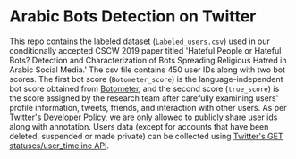 # Arabic Bots Detection on Twitter

This repo contains the labeled dataset (```Labeled_users.csv```) used in our conditionally accepted CSCW 2019 paper titled 'Hateful People or Hateful Bots? Detection and Characterization of Bots Spreading Religious Hatred in Arabic Social Media.' The csv file contains 450 user IDs along with two bot scores. The first bot score (```Botometer_score```) is the language-independent bot score obtained from [Botometer](https://github.com/IUNetSci/botometer-python), and the second score (```true_score```) is the score assigned by the research team after carefully examining users' profile information, tweets, friends, and interaction with other users. As per [Twitter's Developer Policy](https://developer.twitter.com/en/developer-terms/policy), we are only allowed to publicly share user ids along with annotation. Users data (except for accounts that have been deleted, suspended or made private) can be collected using [Twitter's  GET statuses/user_timeline API](https://developer.twitter.com/en/docs/tweets/timelines/api-reference/get-statuses-user_timeline.html).
